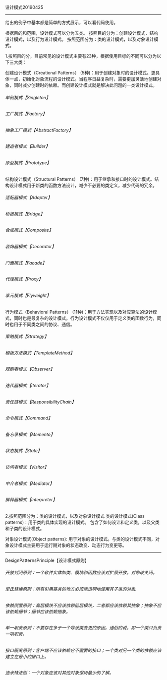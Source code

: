 设计模式20190425

---
给出的例子中基本都是简单的方式展示，可以看代码使用。

根据目的和范围，设计模式可以分为五类。
按照目的分为：创建设计模式，结构设计模式，以及行为设计模式。
按照范围分为：类的设计模式，以及对象设计模式。

1.按照目的分，目前常见的设计模式主要有23种，根据使用目标的不同可以分为以下三大类：

创建设计模式（Creational Patterns）
(5种)：用于创建对象时的设计模式。更具体一点，初始化对象流程的设计模式。当程序日益复杂时，需要更加灵活地创建对象，同时减少创建时的依赖。而创建设计模式就是解决此问题的一类设计模式。
###### 单例模式【Singleton】
###### 工厂模式【Factory】
###### 抽象工厂模式【AbstractFactory】
###### 建造者模式【Builder】
###### 原型模式【Prototype】

结构设计模式（Structural Patterns）
(7种)：用于继承和接口时的设计模式。结构设计模式用于新类的函数方法设计，减少不必要的类定义，减少代码的冗余。
###### 适配器模式【Adapter】
###### 桥接模式【Bridge】
###### 合成模式【Composite】
###### 装饰器模式【Decorator】
###### 门面模式【Facade】
###### 代理模式【Proxy】
###### 享元模式【Flyweight】

行为模式（Behavioral Patterns）
(11种)：用于方法实现以及对应算法的设计模式，同时也是最复杂的设计模式。行为设计模式不仅仅用于定义类的函数行为，同时也用于不同类之间的协议、通信。
###### 策略模式【Strategy】
###### 模板方法模式【TemplateMethod】
###### 观察者模式【Observer】
###### 迭代器模式【Iterator】
###### 责任链模式【ResponsibilityChain】
###### 命令模式【Command】
###### 备忘录模式【Memento】
###### 状态模式【State】
###### 访问者模式【Visitor】
###### 中介者模式【Mediator】
###### 解释器模式【Interpreter】

2.按照范围分为：类的设计模式，以及对象设计模式
类的设计模式(Class patterns)：用于类的具体实现的设计模式。
包含了如何设计和定义类，以及父类和子类的设计模式。

对象设计模式(Object patterns): 用于对象的设计模式。与类的设计模式不同，对象设计模式主要用于运行期对象的状态改变、动态行为变更等。

---

DesignPatternsPrinciple【设计模式原则】
###### 开放封闭原则：一个软件实体如类、模块和函数应该对扩展开放，对修改关闭。
###### 里氏替换原则：所有引用基类的地方必须能透明地使用其子类的对象.
###### 依赖倒置原则：高层模块不应该依赖低层模块，二者都应该依赖其抽象；抽象不应该依赖细节；细节应该依赖抽象。
###### 单一职责原则：不要存在多于一个导致类变更的原因。通俗的说，即一个类只负责一项职责。
###### 接口隔离原则：客户端不应该依赖它不需要的接口；一个类对另一个类的依赖应该建立在最小的接口上。
###### 迪米特法则：一个对象应该对其他对象保持最少的了解。

